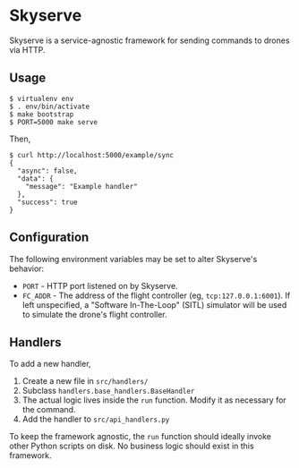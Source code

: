 # Skyserve

Skyserve is a service-agnostic framework for sending commands to drones via HTTP.

## Usage

```
$ virtualenv env
$ . env/bin/activate
$ make bootstrap
$ PORT=5000 make serve
```

Then,

```
$ curl http://localhost:5000/example/sync
{
  "async": false,
  "data": {
    "message": "Example handler"
  },
  "success": true
}
```

## Configuration

The following environment variables may be set to alter Skyserve's behavior:

* `PORT` - HTTP port listened on by Skyserve.
* `FC_ADDR` - The address of the flight controller (eg, `tcp:127.0.0.1:6001`). 
If left unspecified, a "Software In-The-Loop" (SITL) simulator will be used to
simulate the drone's flight controller.

## Handlers

To add a new handler,

1. Create a new file in `src/handlers/`
2. Subclass `handlers.base_handlers.BaseHandler`
3. The actual logic lives inside the `run` function. Modify it as necessary for the command.
4. Add the handler to `src/api_handlers.py`

To keep the framework agnostic, the `run` function should ideally invoke other Python scripts on disk. No business logic should exist in this framework.
